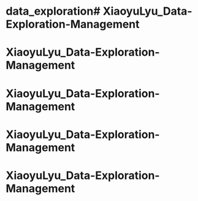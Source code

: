 # data_exploration# XiaoyuLyu_Data-Exploration-Management
# XiaoyuLyu_Data-Exploration-Management
# XiaoyuLyu_Data-Exploration-Management
# XiaoyuLyu_Data-Exploration-Management
# XiaoyuLyu_Data-Exploration-Management
